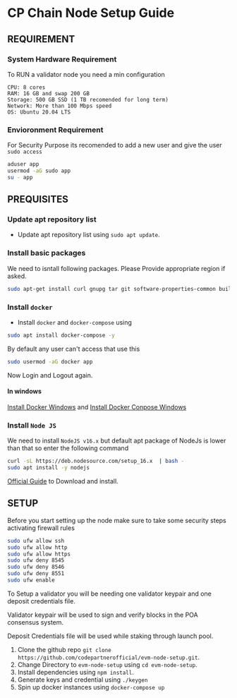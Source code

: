 # CP Chain Node Setup Guide

## REQUIREMENT

### System Hardware Requirement

To RUN a validator node you need a min configuration

```text
CPU: 8 cores
RAM: 16 GB and swap 200 GB
Storage: 500 GB SSD (1 TB recomended for long term)
Network: More than 100 Mbps speed
OS: Ubuntu 20.04 LTS
```

### Envioronment Requirement

For Security Purpose its recomended to add a new user and give the user `sudo access`

```bash
aduser app
usermod -aG sudo app
su - app
```

## PREQUISITES

### Update apt repository list

- Update apt repository list using `sudo apt update`.

### Install basic packages

We need to isntall following packages. Please Provide appropriate region if asked.

```bash
sudo apt-get install curl gnupg tar git software-properties-common build-essential -y
```

### Install `docker`

- Install `docker` and `docker-compose` using

```bash
sudo apt install docker-compose -y
```

By default any user can't access that use this

```bash
sudo usermod -aG docker app
```

Now Login and Logout again.

#### In windows

[Install Docker Windows](https://docs.docker.com/desktop/install/windows-install/) and [Install Docker Conpose Windows](https://docs.docker.com/compose/install/other/)

### Install `Node JS`

We need to install `NodeJS v16.x` but default apt package of NodeJs is lower than that so enter the following command

```bash
curl -sL https://deb.nodesource.com/setup_16.x  | bash -
sudo apt install -y nodejs
```

[Official Guide](https://nodejs.dev/en/download) to Download and install.

## SETUP

Before you start setting up the node make sure to take some security steps activating firewall rules

```bash
sudo ufw allow ssh
sudo ufw allow http
sudo ufw allow https
sudo ufw deny 8545
sudo ufw deny 8546
sudo ufw deny 8551
sudo ufw enable
```

To Setup a validator you will be needing one validator keypair and one deposit credentials file.

Validator keypair will be used to sign and verify blocks in the POA consensus system.

Deposit Credentials file will be used while staking through launch pool.

1. Clone the github repo `git clone https://github.com/codepartnerofficial/evm-node-setup.git`.
2. Change Directory to `evm-node-setup` using `cd evm-node-setup`.
3. Install dependencies using `npm install`.
4. Generate keys and credential using `./keygen`
5. Spin up docker instances using `docker-compose up`
